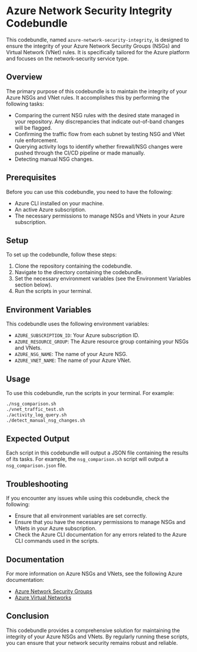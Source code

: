 # Azure Network Security Integrity Codebundle

This codebundle, named `azure-network-security-integrity`, is designed to ensure the integrity of your Azure Network Security Groups (NSGs) and Virtual Network (VNet) rules. It is specifically tailored for the Azure platform and focuses on the network-security service type.

## Overview

The primary purpose of this codebundle is to maintain the integrity of your Azure NSGs and VNet rules. It accomplishes this by performing the following tasks:

- Comparing the current NSG rules with the desired state managed in your repository. Any discrepancies that indicate out-of-band changes will be flagged.
- Confirming the traffic flow from each subnet by testing NSG and VNet rule enforcement.
- Querying activity logs to identify whether firewall/NSG changes were pushed through the CI/CD pipeline or made manually.
- Detecting manual NSG changes.

## Prerequisites

Before you can use this codebundle, you need to have the following:

- Azure CLI installed on your machine.
- An active Azure subscription.
- The necessary permissions to manage NSGs and VNets in your Azure subscription.

## Setup

To set up the codebundle, follow these steps:

1. Clone the repository containing the codebundle.
2. Navigate to the directory containing the codebundle.
3. Set the necessary environment variables (see the Environment Variables section below).
4. Run the scripts in your terminal.

## Environment Variables

This codebundle uses the following environment variables:

- `AZURE_SUBSCRIPTION_ID`: Your Azure subscription ID.
- `AZURE_RESOURCE_GROUP`: The Azure resource group containing your NSGs and VNets.
- `AZURE_NSG_NAME`: The name of your Azure NSG.
- `AZURE_VNET_NAME`: The name of your Azure VNet.

## Usage

To use this codebundle, run the scripts in your terminal. For example:

```bash
./nsg_comparison.sh
./vnet_traffic_test.sh
./activity_log_query.sh
./detect_manual_nsg_changes.sh
```

## Expected Output

Each script in this codebundle will output a JSON file containing the results of its tasks. For example, the `nsg_comparison.sh` script will output a `nsg_comparison.json` file.

## Troubleshooting

If you encounter any issues while using this codebundle, check the following:

- Ensure that all environment variables are set correctly.
- Ensure that you have the necessary permissions to manage NSGs and VNets in your Azure subscription.
- Check the Azure CLI documentation for any errors related to the Azure CLI commands used in the scripts.

## Documentation

For more information on Azure NSGs and VNets, see the following Azure documentation:

- [Azure Network Security Groups](https://docs.microsoft.com/en-us/azure/virtual-network/security-overview)
- [Azure Virtual Networks](https://docs.microsoft.com/en-us/azure/virtual-network/virtual-networks-overview)

## Conclusion

This codebundle provides a comprehensive solution for maintaining the integrity of your Azure NSGs and VNets. By regularly running these scripts, you can ensure that your network security remains robust and reliable.